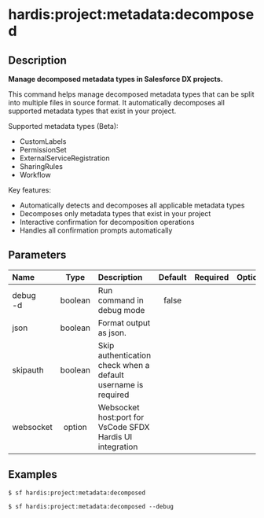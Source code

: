 <!-- This file has been generated with command 'sf hardis:doc:plugin:generate'. Please do not update it manually or it may be overwritten -->
# hardis:project:metadata:decomposed

## Description

**Manage decomposed metadata types in Salesforce DX projects.**

This command helps manage decomposed metadata types that can be split into multiple files in source format. It automatically decomposes all supported metadata types that exist in your project.

Supported metadata types (Beta):
- CustomLabels
- PermissionSet
- ExternalServiceRegistration
- SharingRules
- Workflow

Key features:
- Automatically detects and decomposes all applicable metadata types
- Decomposes only metadata types that exist in your project
- Interactive confirmation for decomposition operations
- Handles all confirmation prompts automatically

## Parameters

| Name                  |  Type   | Description                                                   | Default                | Required | Options                                              |
|:----------------------|:-------:|:--------------------------------------------------------------|:----------------------:|:--------:|:----------------------------------------------------:|
| debug<br/>-d          | boolean | Run command in debug mode                                     | false                  |          |                                                      |
| json                  | boolean | Format output as json.                                        |                        |          |                                                      |
| skipauth              | boolean | Skip authentication check when a default username is required |                        |          |                                                      |
| websocket             | option  | Websocket host:port for VsCode SFDX Hardis UI integration     |                        |          |                                                      |

## Examples

```shell
$ sf hardis:project:metadata:decomposed
```

```shell
$ sf hardis:project:metadata:decomposed --debug
```
